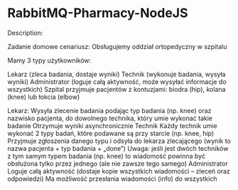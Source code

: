 # RabbitMQ-Pharmacy-NodeJS

Description:

Zadanie domowe
cenariusz: Obsługujemy oddział ortopedyczny w szpitalu

Mamy 3 typy użytkowników:

Lekarz (zleca badania, dostaje wyniki)
Technik (wykonuje badania, wysyła wyniki)
Administrator (loguje całą aktywność, może wysyłać informacje do wszystkich)
Szpital przyjmuje pacjentów z kontuzjami: biodra (hip), kolana (knee) lub łokcia (elbow)

Lekarz:
Wysyła zlecenie badania podając typ badania (np. knee) oraz nazwisko pacjenta, do dowolnego technika, który umie wykonać takie badanie
Otrzymuje wyniki asynchronicznie
Technik
Każdy technik umie wykonać 2 typy badań, które podawane są przy starcie (np. knee, hip)
Przyjmuje zgłoszenia danego typu i odsyła do lekarza zlecającego (wynik to nazwa pacjenta + typ badania + „done”)
Uwaga: jeśli jest dwóch techników z tym samym typem badania (np. knee) to wiadomość powinna być obsłużona tylko przez jednego (ale nie zawsze tego samego)
Administrator
Loguje całą aktywność (dostaje kopie wszystkich wiadomości – zleceń oraz odpowiedzi)
Ma możliwość przesłania wiadomości (info) do wszystkich
